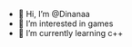 - 👋 Hi, I’m @Dinanaa
- 👀 I’m interested in games
- 🌱 I’m currently learning c++

<!---
Dinanaa/Dinanaa is a ✨ special ✨ repository because its `README.md` (this file) appears on your GitHub profile.
You can click the Preview link to take a look at your changes.
--->
